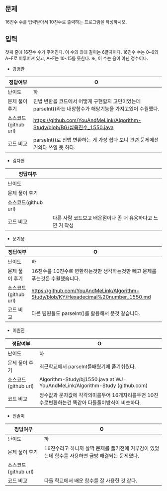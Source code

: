 ## 문제

16진수 수를 입력받아서 10진수로 출력하는 프로그램을 작성하시오.

## 입력

첫째 줄에 16진수 수가 주어진다. 이 수의 최대 길이는 6글자이다. 16진수 수는 0~9와 A~F로 이루어져 있고, A~F는 10~15를 뜻한다. 또, 이 수는 음이 아닌 정수이다.

- 강병관

| 정답여부 | O |
| --- | --- |
| 난이도 | 하 |
| 문제 풀이 후기 | 진법 변환을 코드에서 어떻게 구현할지 고민이었는데 parseInt()라는 내장함수가 해당기능을 가지고있어 수월했다. |
| 소스코드(github url) | https://github.com/YouAndMeLink/Algorithm-Study/blob/BG/십육진수_1550.java |
| 코드 비교 | parseInt()로 진법 변환하는 게 가장 쉽다 보니 관련 문제에선 거의다 쓰일 듯 하다. |
- 김다현

| 정답여부 |  |
| --- | --- |
| 난이도 |  |
| 문제 풀이 후기 |  |
| 소스코드(github url) |  |
| 코드 비교 | 다른 사람 코드보고 배운점이나 좀 더 유용하다고 느낀 거 작성 |
- 문기용

| 정답여부 | O |
| --- | --- |
| 난이도 | 하 |
| 문제 풀이 후기 | 16진수를 10진수로 변환하는것만 생각하는것만 빼고 문제를 푸는것은 수월했습니다. |
| 소스코드(github url) | https://github.com/YouAndMeLink/Algorithm-Study/blob/KY/Hexadecimal%20number_1550.md |
| 코드 비교 | 다른 팀원들도 parseInt()를 활용해서 푼것 같습니다. |
- 이원진

| 정답여부 | O |
| --- | --- |
| 난이도 | 하 |
| 문제 풀이 후기 | 최근학교에서 parseInt를배웠기에 풀기쉬웠다. |
| 소스코드(github url) | Algorithm-Study/bj1550.java at WJ · YouAndMeLink/Algorithm-Study (github.com) |
| 코드 비교 | 정수값과 문자값에 각각의미를두어 16개자리를두면 10진수로변환하는건 똑같아 다들풀이방식이 비슷하다. |
- 진솔미

| 정답여부 | O |
| --- | --- |
| 난이도 | 하 |
| 문제 풀이 후기 | 16진수라고 하니까 살짝 문제를 풀기전에 거부감이 있었는데 함수를 사용하면 금방 해결되는 문제였다. |
| 소스코드(github url) |  |
| 코드 비교 | 다들 학교에서 배운 함수를 잘 사용한 것 같다. |
